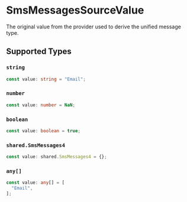 # SmsMessagesSourceValue

The original value from the provider used to derive the unified message type.


## Supported Types

### `string`

```typescript
const value: string = "Email";
```

### `number`

```typescript
const value: number = NaN;
```

### `boolean`

```typescript
const value: boolean = true;
```

### `shared.SmsMessages4`

```typescript
const value: shared.SmsMessages4 = {};
```

### `any[]`

```typescript
const value: any[] = [
  "Email",
];
```

